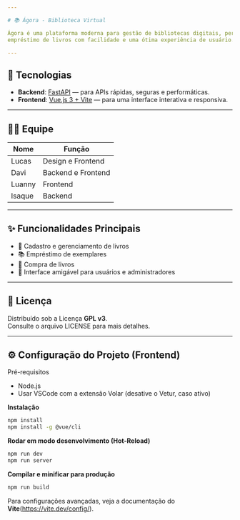 ```yaml
---

# 📚 Ágora - Biblioteca Virtual

Ágora é uma plataforma moderna para gestão de bibliotecas digitais, permitindo a compra e o 
empréstimo de livros com facilidade e uma ótima experiência de usuário.

---
```


## 🚀 Tecnologias

- **Backend**: [FastAPI](https://fastapi.tiangolo.com/) — para APIs rápidas, seguras e performáticas.
- **Frontend**: [Vue.js 3 + Vite](https://vuejs.org/) — para uma interface interativa e responsiva.

---

## 👨‍💻 Equipe

| Nome    | Função                          |
|---------|---------------------------------|
| Lucas   | Design e Frontend               |
| Davi    | Backend e Frontend              |
| Luanny  | Frontend                        |
| Isaque  | Backend                         |

---

## ✨ Funcionalidades Principais

- 📖 Cadastro e gerenciamento de livros
- 📚 Empréstimo de exemplares
- 🛒 Compra de livros
- 🎨 Interface amigável para usuários e administradores

---

## 📄 Licença

Distribuído sob a Licença **GPL v3**.  
Consulte o arquivo LICENSE para mais detalhes.

---

## ⚙️ Configuração do Projeto (Frontend)

Pré-requisitos
- Node.js
- Usar VSCode com a extensão Volar (desative o Vetur, caso ativo)

**Instalação**
```sh
npm install
npm install -g @vue/cli    
```

**Rodar em modo desenvolvimento (Hot-Reload)**
```sh
npm run dev
npm run server
```

**Compilar e minificar para produção**
```sh
npm run build
```

Para configurações avançadas, veja a documentação do **Vite**(https://vite.dev/config/).